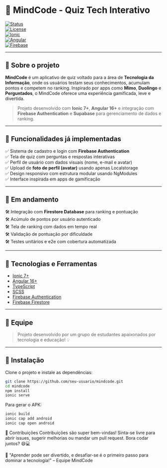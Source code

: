 # 🧠 MindCode - Quiz Tech Interativo

[![Status](https://img.shields.io/badge/status-em%20andamento-yellow)](#)  
[![License](https://img.shields.io/badge/license-MIT-blue)](#)  
[![Ionic](https://img.shields.io/badge/Ionic-7%2B-blue.svg?logo=ionic)](https://ionicframework.com/)  
[![Angular](https://img.shields.io/badge/Angular-16%2B-red.svg?logo=angular)](https://angular.io/)  
[![Firebase](https://img.shields.io/badge/Firebase-em%20andamento-yellow?logo=firebase)](https://firebase.google.com/)  

---

## 🧩 Sobre o projeto

**MindCode** é um aplicativo de quiz voltado para a área de **Tecnologia da Informação**, onde os usuários testam seus conhecimentos, acumulam pontos e competem no ranking. Inspirado por apps como **Mimo**, **Duolingo** e **Perguntados**, o MindCode oferece uma experiência gamificada, leve e divertida.  

> Projeto desenvolvido com **Ionic 7+**, **Angular 16+** e integração com **Firebase Authentication** e **Supabase** para gerenciamento de dados e ranking.

---

## 🚀 Funcionalidades já implementadas

✅ Sistema de cadastro e login com **Firebase Authentication**  
✅ Tela de quiz com perguntas e respostas interativas  
✅ Perfil de usuário com dados visuais (nome, e-mail e avatar)  
✅ Upload de **foto de perfil (avatar)** usando apenas Localstorage  
✅ Design responsivo com estrutura modular usando NgModules  
✅ Interface inspirada em apps de gamificação 

---

## 🧪 Em andamento

🛠️ Integração com **Firestore Database** para ranking e pontuação  
🛠️ Acúmulo de pontos por usuário autenticado<br>
🛠️ Tela de ranking com dados em tempo real<br>
🛠️ Validação de pontuação por dificuldade<br>
🛠️ Testes unitários e e2e com cobertura automatizada  

---

## 📌 Tecnologias e Ferramentas

- [Ionic 7+](https://ionicframework.com/)  
- [Angular 16+](https://angular.io/)  
- [TypeScript](https://www.typescriptlang.org/)  
- [SCSS](https://sass-lang.com/)  
- [Firebase Authentication](https://firebase.google.com/products/auth)  
- [Firebase Firestore](https://firebase.google.com/products/firestore)  

---

## 👥 Equipe

> Projeto desenvolvido por um grupo de estudantes apaixonados por tecnologia e educação! 💡  

---

## 📱 Instalação

Clone o projeto e instale as dependências:

```bash
git clone https://github.com/seu-usuario/mindcode.git
cd mindcode
npm install
ionic serve
```

Para gerar o APK:

```bash
ionic build
ionic cap add android
ionic cap open android
```

🌟 Contribuições
Contribuições são super bem-vindas! Sinta-se livre para abrir issues, sugerir melhorias ou mandar um pull request. Bora codar juntos? 😄💻

🧠 "Aprender pode ser divertido, e desafiar-se é o primeiro passo para dominar a tecnologia!"
– Equipe MindCode
